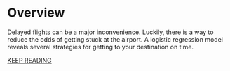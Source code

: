 # Overview
Delayed flights can be a major inconvenience. Luckily, there is a way to reduce the odds of getting stuck at the airport. A logistic regression model reveals several strategies for getting to your destination on time.

[KEEP READING](http://j3data.com/2017/07/predicting-delayed-flights/)
